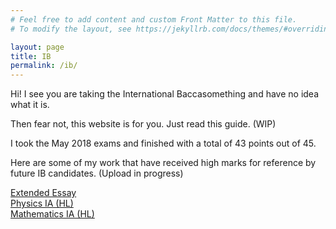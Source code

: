 ```yaml
---
# Feel free to add content and custom Front Matter to this file.
# To modify the layout, see https://jekyllrb.com/docs/themes/#overriding-theme-defaults

layout: page
title: IB
permalink: /ib/
---
```

Hi! I see you are taking the International Baccasomething and have no idea what it is. 

Then fear not, this website is for you. Just read this guide. (WIP)

I took the May 2018 exams and finished with a total of 43 points out of 45.

Here are some of my work that have received high marks for reference by future IB candidates. (Upload in progress)


[Extended Essay](./ee)
<br/>
[Physics IA (HL)](./physics_ia)
<br/>
[Mathematics IA (HL)](./math_ia)